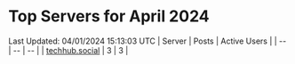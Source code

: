 # Top Servers for April 2024
Last Updated: 04/01/2024 15:13:03 UTC
| Server | Posts | Active Users |
| -- | -- | -- |
| [techhub.social](https://techhub.social/tags/PowerShell) | 3 | 3 |
